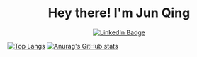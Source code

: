 <h1 align="center">
  Hey there!
I'm Jun Qing
</h1>
<div id="badges" align="center">
  <a href="https://www.linkedin.com/in/junqingchang/">
    <img src="https://img.shields.io/badge/LinkedIn-blue?style=for-the-badge&logo=linkedin&logoColor=white" alt="LinkedIn Badge"/>
  </a>
  <br />
<!--   <img align="center" src="https://komarev.com/ghpvc/?username=junqingchang&style=flat-square&color=blue" alt=""/>   -->
</div>

[![Top Langs](https://github-readme-stats-9pb9.vercel.app/api/top-langs/?username=junqingchang&layout=donut&theme=dracula)](https://github.com/anuraghazra/github-readme-stats)
[![Anurag's GitHub stats](https://github-readme-stats-9pb9.vercel.app/api?username=junqingchang&show_icons=true&theme=dracula)](https://github.com/anuraghazra/github-readme-stats)


<!--
**junqingchang/junqingchang** is a ✨ _special_ ✨ repository because its `README.md` (this file) appears on your GitHub profile.

Here are some ideas to get you started:

- 🔭 I’m currently working on ...
- 🌱 I’m currently learning ...
- 👯 I’m looking to collaborate on ...
- 🤔 I’m looking for help with ...
- 💬 Ask me about ...
- 📫 How to reach me: ...
- 😄 Pronouns: ...
- ⚡ Fun fact: ...
-->
